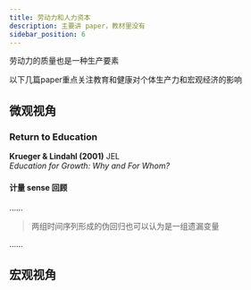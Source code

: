 ```yaml
---
title: 劳动力和人力资本
description: 主要讲 paper，教材里没有
sidebar_position: 6
---
```


劳动力的质量也是一种生产要素

以下几篇paper重点关注教育和健康对个体生产力和宏观经济的影响

## 微观视角

### Return to Education

**Krueger & Lindahl (2001)** JEL  
*Education for Growth: Why and For Whom?*

#### 计量 sense 回顾

……

> 两组时间序列形成的伪回归也可以认为是一组遗漏变量

……

## 宏观视角

